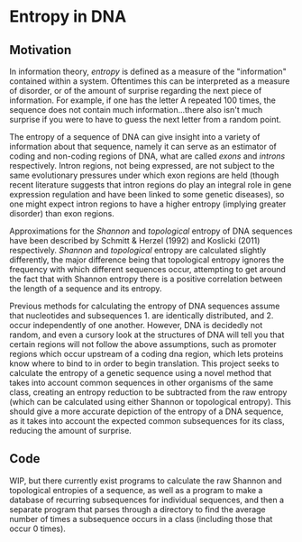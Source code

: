 # Entropy in DNA

## Motivation

In information theory, *entropy* is defined as a measure of the
"information" contained within a system. Oftentimes this can be
interpreted as a measure of disorder, or of the amount of surprise
regarding the next piece of information. For example, if one has the
letter A repeated 100 times, the sequence does not contain much
information...there also isn't much surprise if you were to have to
guess the next letter from a random point.

The entropy of a sequence of DNA can give insight into a variety of
information about that sequence, namely it can serve as an estimator
of coding and non-coding regions of DNA, what are called *exons* and
*introns* respectively. Intron regions, not being expressed, are not
subject to the same evolutionary pressures under which exon regions
are held (though recent literature suggests that intron regions do
play an integral role in gene expression regulation and have been
linked to some genetic diseases), so one might expect intron regions
to have a higher entropy (implying greater disorder) than exon
regions.

Approximations for the *Shannon* and *topological* entropy of DNA
sequences have been described by Schmitt & Herzel (1992) and Koslicki
(2011) respectively. *Shannon* and *topological* entropy are
calculated slightly differently, the major difference being that
topological entropy ignores the frequency with which different
sequences occur, attempting to get around the fact that with Shannon
entropy there is a positive correlation between the length of a
sequence and its entropy.

Previous methods for calculating the entropy of DNA sequences assume
that nucleotides and subsequences 1. are identically distributed, and
2. occur independently of one another. However, DNA is decidedly not
random, and even a cursory look at the structures of DNA will tell you
that certain regions will not follow the above assumptions, such as
promoter regions which occur upstream of a coding dna region, which
lets proteins know where to bind to in order to begin translation.
This project seeks to calculate the entropy of a genetic sequence
using a novel method that takes into account common sequences in other
organisms of the same class, creating an entropy reduction to be
subtracted from the raw entropy (which can be calculated using either
Shannon or topological entropy). This should give a more accurate
depiction of the entropy of a DNA sequence, as it takes into account
the expected common subsequences for its class, reducing the amount of
surprise.


## Code

WIP, but there currently exist programs to calculate the raw
Shannon and topological entropies of a sequence, as well as a program
to make a database of recurring subsequences for individual sequences,
and then a separate program that parses through a directory to find
the average number of times a subsequence occurs in a class (including
those that occur 0 times).